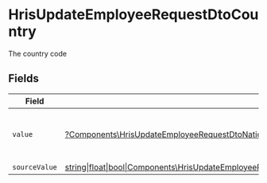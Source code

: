 # HrisUpdateEmployeeRequestDtoCountry

The country code


## Fields

| Field                                                                                                                                                                                                            | Type                                                                                                                                                                                                             | Required                                                                                                                                                                                                         | Description                                                                                                                                                                                                      | Example                                                                                                                                                                                                          |
| ---------------------------------------------------------------------------------------------------------------------------------------------------------------------------------------------------------------- | ---------------------------------------------------------------------------------------------------------------------------------------------------------------------------------------------------------------- | ---------------------------------------------------------------------------------------------------------------------------------------------------------------------------------------------------------------- | ---------------------------------------------------------------------------------------------------------------------------------------------------------------------------------------------------------------- | ---------------------------------------------------------------------------------------------------------------------------------------------------------------------------------------------------------------- |
| `value`                                                                                                                                                                                                          | [?Components\HrisUpdateEmployeeRequestDtoNationalIdentityNumberCountryValue](../../Models/Components/HrisUpdateEmployeeRequestDtoNationalIdentityNumberCountryValue.md)                                          | :heavy_minus_sign:                                                                                                                                                                                               | The ISO3166-1 Alpha2 Code of the Country                                                                                                                                                                         | US                                                                                                                                                                                                               |
| `sourceValue`                                                                                                                                                                                                    | [string\|float\|bool\|Components\HrisUpdateEmployeeRequestDtoSourceValueNationalIdentityNumberCountry4\|array\|null](../../Models/Components/HrisUpdateEmployeeRequestDtoNationalIdentityNumberCountrySourceValue.md) | :heavy_minus_sign:                                                                                                                                                                                               | N/A                                                                                                                                                                                                              |                                                                                                                                                                                                                  |